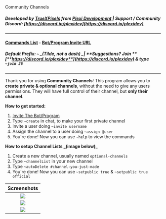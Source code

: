 #
Community Channels

##### Developed by [TrueXPixels](https://youtube.com/c/TrueXPixels) from [Plexi Development](https://discord.io/plexidev) \| Support / Community Discord: [https://discord.io/plexidev](https://discord.io/plexidev)

---

#### [Commands List](/methods.md) - [Bot/Program Invite URL](https://discordapp.com/oauth2/authorize?client_id=386059740805070848&permissions=536964176&scope=bot)

##### **Default Prefix:** `~` _\(Tilde, not a dash\) _\| **Suggestions? Join **[**https://discord.io/plexidev**](https://discord.io/plexidev) & type `~join 26`

---

Thank you for using **Community Channels**! This program allows you to **create private & optional channels**, without the need to give any users permissions. They will have full control of their channel, but **only their channel**.

**How to get started:**

1. [Invite The Bot/Program](https://discordapp.com/api/oauth2/authorize?client_id=386059740805070848&permissions=536964176&scope=bot)
2. Type `~create` in chat, to make your first private channel
3. Invite a user doing `~invite username`
4. Assign the channel to a user doing `~assign @user`
5. You're done! Now you can use `~help` to view the commands

**How to setup Channel Lists **_**\(image below\)**_

1. Create a new channel, usually named `optional-channels`
2. Type `~channelList` in your new channel
3. Type `~autoDelete #channel-you-just-made`
4. You're done! Now you can use `~setpublic true` & `~setpublic true official`

| Screenshots |
| :---: |
| ![](https://i.imgur.com/0BU7sAu.png) |
| ![](https://i.imgur.com/m7azUHd.png) |
| ![](https://i.imgur.com/1DB8G26.png) |



